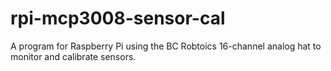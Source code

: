 # rpi-mcp3008-sensor-cal
A program for Raspberry Pi using the BC Robtoics 16-channel analog hat to monitor and calibrate sensors.

